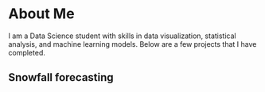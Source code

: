 # About Me

I am a Data Science student with skills in data visualization, statistical analysis, and machine learning models. Below are a few projects that I have completed.

## Snowfall forecasting
